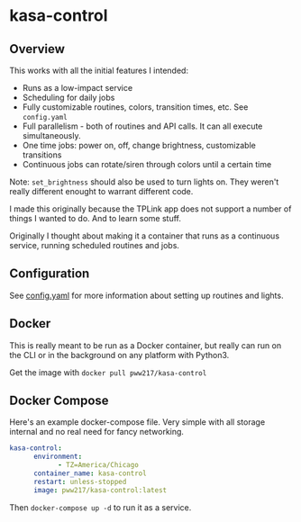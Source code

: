 # kasa-control
## Overview

This works with all the initial features I intended:

- Runs as a low-impact service
- Scheduling for daily jobs
- Fully customizable routines, colors, transition times, etc. See `config.yaml`
- Full parallelism - both of routines and API calls. It can all execute simultaneously.
- One time jobs: power on, off, change brightness, customizable transitions
- Continuous jobs can rotate/siren through colors until a certain time

Note: `set_brightness` should also be used to turn lights on. They weren't really different enought to warrant different code.

I made this originally because the TPLink app does not support a number of things I wanted to do. And to learn some stuff.

Originally I thought about making it a container that runs as a continuous service, running scheduled routines and jobs.

## Configuration

See [config.yaml](./config.yaml) for more information about setting up routines and lights.

## Docker

This is really meant to be run as a Docker container, but really can run on the CLI or in the background on any platform with Python3.

Get the image with `docker pull pww217/kasa-control`

## Docker Compose

Here's an example docker-compose file. Very simple with all storage internal and no real need for fancy networking.

```yaml
kasa-control:
      environment:
            - TZ=America/Chicago
      container_name: kasa-control
      restart: unless-stopped
      image: pww217/kasa-control:latest
```

Then `docker-compose up -d` to run it as a service.
